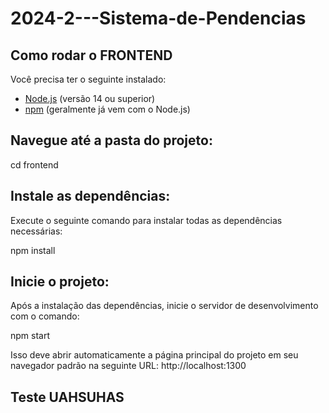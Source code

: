 # 2024-2---Sistema-de-Pendencias

## Como rodar o FRONTEND
Você precisa ter o seguinte instalado:

- [Node.js](https://nodejs.org/) (versão 14 ou superior)
- [npm](https://www.npmjs.com/) (geralmente já vem com o Node.js)

## Navegue até a pasta do projeto:

cd frontend

## Instale as dependências:
Execute o seguinte comando para instalar todas as dependências necessárias:

npm install

## Inicie o projeto:
Após a instalação das dependências, inicie o servidor de desenvolvimento com o comando:

npm start

Isso deve abrir automaticamente a página principal do projeto em seu navegador padrão na seguinte URL: http://localhost:1300

## Teste UAHSUHAS
